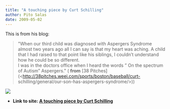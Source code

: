 ```yaml
---
title: "A touching piece by Curt Schilling"
author: Pito Salas
date: 2009-05-02
---
```




This is from his blog:

> "When our third child was diagnosed with Aspergers Syndrome almost two years
> ago all I can say is that my heart was aching. A child that I had raised to
> that point like his siblings, I couldn’t understand how he could be so
> different.  
> I was in the doctors office when I heard the words ” On the spectrum of
> Autism” Aspergers." ( **from** [38
> Pitches](<http://38pitches.weei.com/sports/boston/baseball/curt-
> schilling/general/our-son-has-aspergers-syndrome/>))

![](https://i0.wp.com/img.zemanta.com/pixy.gif?w=584)


* **Link to site:** **[A touching piece by Curt Schilling](None)**

